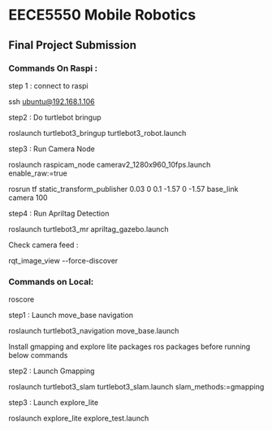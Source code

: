 # EECE5550 Mobile Robotics

## Final Project Submission

### Commands On Raspi :
 step 1 :  connect to raspi
 
 ssh ubuntu@192.168.1.106

step2 : Do turtlebot bringup

roslaunch turtlebot3_bringup turtlebot3_robot.launch

step3 : Run Camera Node

roslaunch raspicam_node camerav2_1280x960_10fps.launch enable_raw:=true

rosrun tf static_transform_publisher 0.03 0 0.1 -1.57 0 -1.57 base_link camera 100

step4 : Run Apriltag Detection

roslaunch turtlebot3_mr apriltag_gazebo.launch

Check camera feed :

rqt_image_view --force-discover


### Commands on Local:

roscore

step1 : Launch move_base navigation 

roslaunch turtlebot3_navigation move_base.launch 

Install gmapping and explore lite packages ros packages before running below commands 

step2 : Launch Gmapping 

roslaunch turtlebot3_slam turtlebot3_slam.launch slam_methods:=gmapping


step3 : Launch explore_lite

roslaunch explore_lite explore_test.launch



